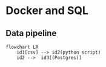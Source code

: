 # Docker and SQL

## Data pipeline
```mermaid
flowchart LR
    id1[csv] --> id2(python script)
    id2 -->  id3[(Postgres)]
```